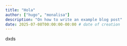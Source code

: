 ```yaml
---
title: "Hola"
author: ["hugo", "monalisa"]
description: "On how to write an example blog post"
date: 2025-07-08T00:00:00-00:00 # date of creation
---
```

dxds